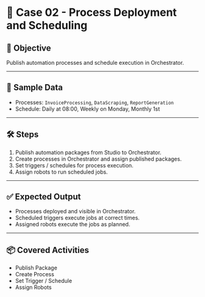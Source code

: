 # 📘 Case 02 - Process Deployment and Scheduling

## 🎯 Objective
Publish automation processes and schedule execution in Orchestrator.

---

## 📝 Sample Data
- Processes: `InvoiceProcessing`, `DataScraping`, `ReportGeneration`  
- Schedule: Daily at 08:00, Weekly on Monday, Monthly 1st  

---

## 🛠️ Steps
1. Publish automation packages from Studio to Orchestrator.  
2. Create processes in Orchestrator and assign published packages.  
3. Set triggers / schedules for process execution.  
4. Assign robots to run scheduled jobs.  

---

## ✅ Expected Output
- Processes deployed and visible in Orchestrator.  
- Scheduled triggers execute jobs at correct times.  
- Assigned robots execute the jobs as planned.  

---

## 📦 Covered Activities
- Publish Package  
- Create Process  
- Set Trigger / Schedule  
- Assign Robots
